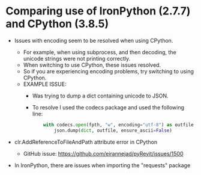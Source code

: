 # Comparing use of IronPython (2.7.7) and CPython (3.8.5)

- Issues with encoding seem to be resolved when using CPython.
	- For example, when using subprocess, and then decoding, the unicode strings were not printing correctly.
	- When switching to use CPython, these issues resolved.
	- So if you are experiencing encoding problems, try switching to using CPython.
	- EXAMPLE ISSUE:
		- Was trying to dump a dict containing unicode to JSON.
		- To resolve I used the codecs package and used the following line:
			
			```python
				with codecs.open(fpth, "w", encoding="utf-8") as outfile:
					json.dump(dict, outfile, ensure_ascii=False)
			```
	
- clr.AddReferenceToFileAndPath attribute error in CPython
	- GitHub issue: https://github.com/eirannejad/pyRevit/issues/1500
	
- In IronPython, there are issues when importing the "requests" package
	